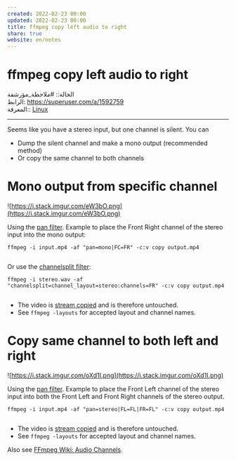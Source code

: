 ```yaml
---  
created: 2022-02-23 00:00  
updated: 2022-02-23 00:00  
title: ffmpeg copy left audio to right  
share: true  
website: en/notes  
---  
```

  
# ffmpeg copy left audio to right  
  
الحالة:: #ملاحظة_مؤرشفة  
الرابط: <https://superuser.com/a/1592759>  
المعرفة:: [Linux](Linux)  
  
---  
  
Seems like you have a stereo input, but one channel is silent. You can  
  
- Dump the silent channel and make a mono output (recommended method)  
- Or copy the same channel to both channels  
  
# **Mono output from specific channel**  
  
![https://i.stack.imgur.com/eW3bO.png](https://i.stack.imgur.com/eW3bO.png)  
  
Using the [pan filter](https://ffmpeg.org/ffmpeg-filters.html#pan). Example to place the Front Right channel of the stereo input into the mono output:  
  
```  
ffmpeg -i input.mp4 -af "pan=mono|FC=FR" -c:v copy output.mp4  
  
```  
  
Or use the [channelsplit filter](https://ffmpeg.org/ffmpeg-filters.html#channelsplit):  
  
```  
ffmpeg -i stereo.wav -af "channelsplit=channel_layout=stereo:channels=FR" -c:v copy output.mp4  
  
```  
  
- The video is [stream copied](https://ffmpeg.org/ffmpeg.html#Stream-copy) and is therefore untouched.  
- See `ffmpeg -layouts` for accepted layout and channel names.  
  
# **Copy same channel to both left and right**  
  
![https://i.stack.imgur.com/oXd1I.png](https://i.stack.imgur.com/oXd1I.png)  
  
Using the [pan filter](https://ffmpeg.org/ffmpeg-filters.html#pan). Example to place the Front Left channel of the stereo input into both the Front Left and Front Right channels of the stereo output.  
  
```  
ffmpeg -i input.mp4 -af "pan=stereo|FL=FL|FR=FL" -c:v copy output.mp4  
  
```  
  
- The video is [stream copied](https://ffmpeg.org/ffmpeg.html#Stream-copy) and is therefore untouched.  
- See `ffmpeg -layouts` for accepted layout and channel names.  
  
Also see [FFmpeg Wiki: Audio Channels](https://trac.ffmpeg.org/wiki/AudioChannelManipulation).  
